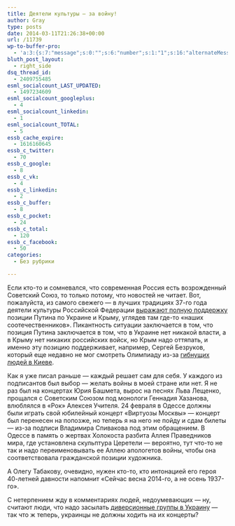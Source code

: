 ```yaml
---
title: Деятели культуры — за войну!
author: Gray
type: posts
date: 2014-03-11T21:26:38+00:00
url: /11739
wp-to-buffer-pro:
  - 'a:3:{s:7:"message";s:0:"";s:6:"number";s:1:"1";s:16:"alternateMessage";s:0:"";}'
bluth_post_layout:
  - right_side
dsq_thread_id:
  - 2409755485
esml_socialcount_LAST_UPDATED:
  - 1497234609
esml_socialcount_googleplus:
  - 4
esml_socialcount_linkedin:
  - 1
esml_socialcount_TOTAL:
  - 5
essb_cache_expire:
  - 1616160645
essb_c_twitter:
  - 70
essb_c_google:
  - 8
essb_c_vk:
  - 4
essb_c_linkedin:
  - 2
essb_c_buffer:
  - 8
essb_c_pocket:
  - 24
essb_c_total:
  - 120
essb_c_facebook:
  - 50
categories:
  - Без рубрики

---
```








Если кто-то и сомневался, что современная Россия есть возрожденный Советский Союз, то только потому, что новостей не читает. Вот, пожалуйста, из самого свежего — в лучших традициях 37-го года деятели культуры Российской Федерации [выражают полную поддержку][1] позиции Путина по Украине и Крыму, углядев там где-то &#171;наших соотечественников&#187;. Пикантность ситуации заключается в том, что позиция Путина заключается в том, что в Украине нет никакой власти, а в Крыму нет никаких российских войск, но Крым надо оттяпать, и именно эту позицию поддерживает, например, Сергей Безруков, который еще недавно не мог смотреть Олимпиаду из-за [гибнущих людей в Киеве][2].

Как я уже писал раньше — каждый решает сам для себя. У каждого из подписантов был выбор — желать войны в моей стране или нет. Я не раз был на концертах Юрия Башмета, вырос на песнях Льва Лещенко, прощался с Советским Союзом под монологи Геннадия Хазанова, влюблялся в &#171;Рок&#187; Алексея Учителя. 24 февраля в Одессе должны были играть свой юбилейный концерт &#171;Виртуозы Москвы&#187; — концерт был перенесен на попозже, но теперь я на него не пойду и сдам билеты — из-за подписи Владимира Спивакова под этим обращением. В Одессе в память о жертвах Холокоста разбита Аллея Праведников мира, где установлена скульптура Церетели — вероятно, тут что-то не так и надо переименовывать ее Аллею апологетов войны, чтобы она соответствовала гражданской позиции художника.

А Олегу Табакову, очевидно, нужен кто-то, кто интонацией его героя 40-летней давности напомнит &#171;Сейчас весна 2014-го, а не осень 1937-го&#187;.

С нетерпением жду в комментариях людей, недоумевающих — ну, считают люди, что надо засылать <a href="http://lb.ua/news/2014/03/11/258925_sbu_rossiyskiy_spetssluzhbist.html" target="_blank">диверсионные группы в Украину</a> — так что ж теперь, украинцы не должны ходить на их концерты?

 [1]: http://mkrf.ru/press-tsentr/novosti/ministerstvo/deyateli-kultury-rossii-v-podderzhku-pozitsii-prezidenta-po-ukraine-i-krymu
 [2]: https://twitter.com/s_bezrukov/status/435874425863696384